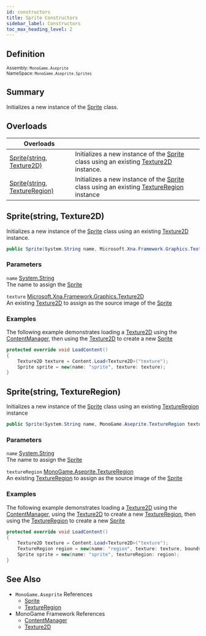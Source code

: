 ```yaml
---
id: constructors
title: Sprite Constructors
sidebar_label: Constructors
toc_max_heading_level: 2
---
```


## Definition

<small>

Assembly: `MonoGame.Aseprite`  
NameSpace: `MonoGame.Aseprite.Sprites`

</small>

## Summary

Initializes a new instance of the [Sprite](./) class.

## Overloads

| Overloads                                                    |                                                                                                                                                                             |
| ------------------------------------------------------------ | --------------------------------------------------------------------------------------------------------------------------------------------------------------------------- |
| [Sprite(string, Texture2D)](#spritestring-texture2d)         | Initializes a new instance of the [Sprite](./) class using an existing [Texture2D](https://docs.monogame.net/api/Microsoft.Xna.Framework.Graphics.Texture2D.html) instance. |
| [Sprite(string, TextureRegion)](#spritestring-textureregion) | Initializes a new instance of the [Sprite](./) class using an existing [TextureRegion](../texture-region/) instance                                                         |

## Sprite(string, Texture2D)

Initializes a new instance of the [Sprite](./) class using an existing [Texture2D](https://docs.monogame.net/api/Microsoft.Xna.Framework.Graphics.Texture2D.html) instance.

```cs
public Sprite(System.String name, Microsoft.Xna.Framework.Graphics.Texture2D texture);
```

### Parameters

`name` [System.String](https://learn.microsoft.com/en-us/dotnet/api/system.string?view=net-7.0)  
The name to assign the [Sprite](./)

`texture` [Microsoft.Xna.Framework.Graphics.Texture2D](https://docs.monogame.net/api/Microsoft.Xna.Framework.Graphics.Texture2D.html)  
An existing [Texture2D](https://docs.monogame.net/api/Microsoft.Xna.Framework.Graphics.Texture2D.html) to assign as the source image of the [Sprite](./)

### Examples

The following example demonstrates loading a [Texture2D](https://docs.monogame.net/api/Microsoft.Xna.Framework.Graphics.Texture2D.html) using the [ContentManager](https://docs.monogame.net/api/Microsoft.Xna.Framework.Content.ContentManager.html), then using the [Texture2D](https://docs.monogame.net/api/Microsoft.Xna.Framework.Graphics.Texture2D.html) to create a new [Sprite](./)

```cs title="Create Sprite from Texture2D" showLineNumbers
protected override void LoadContent()
{
    Texture2D texture = Content.Load<Texture2D>("texture");
    Sprite sprite = new(name: "sprite", texture: texture);
}
```

## Sprite(string, TextureRegion)

Initializes a new instance of the [Sprite](./) class using an existing [TextureRegion](../texture-region/) instance

```cs
public Sprite(System.String name, MonoGame.Aseprite.TextureRegion textureRegion);
```

### Parameters

`name` [System.String](https://learn.microsoft.com/en-us/dotnet/api/system.string?view=net-7.0)  
The name to assign the [Sprite](./)

`textureRegion` [MonoGame.Aseprite.TextureRegion](../texture-region/)  
An existing [TextureRegion](../texture-region/) to assign as the source image of the [Sprite](./)

### Examples

The following example demonstrates loading a [Texture2D](https://docs.monogame.net/api/Microsoft.Xna.Framework.Graphics.Texture2D.html) using the [ContentManager](https://docs.monogame.net/api/Microsoft.Xna.Framework.Content.ContentManager.html), using the [Texture2D](https://docs.monogame.net/api/Microsoft.Xna.Framework.Graphics.Texture2D.html) to create a new [TextureRegion](../texture-region/), then using the [TextureRegion](../texture-region/) to create a new [Sprite](./)

```cs title="Create Sprite from TextureRegion" showLineNumbers
protected override void LoadContent()
{
    Texture2D texture = Content.Load<Texture2D>("texture");
    TextureRegion region = new(name: "region", texture: texture, bounds: texture.Bounds)
    Sprite sprite = new(name: "sprite", textureRegion: region);
}
```

## See Also

- `MonoGame.Aseprite` References
  - [Sprite](/.sprite)
  - [TextureRegion](../texture-region/)
- MonoGame Framework References
  - [ContentManager](https://docs.monogame.net/api/Microsoft.Xna.Framework.Content.ContentManager.html)
  - [Texture2D](https://docs.monogame.net/api/Microsoft.Xna.Framework.Graphics.Texture2D.html)
